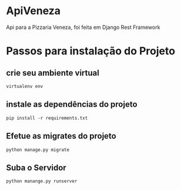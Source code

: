 # ApiVeneza
Api para a Pizzaria Veneza, foi feita em Django Rest Framework

# Passos para instalação do Projeto
## crie seu ambiente virtual
`virtualenv env`
## instale as dependências do projeto
`pip install -r requirements.txt`
## Efetue as migrates do projeto
`python manage.py migrate`
## Suba o Servidor
`python manange.py runserver`

